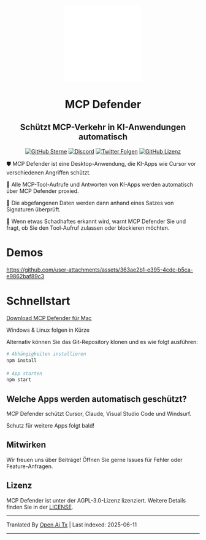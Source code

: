 <p align="center">
  <picture>
    <source media="(prefers-color-scheme: dark)" srcset="https://raw.githubusercontent.com/MCP-Defender/MCP-Defender/main/src/assets/white_knight_icon.png">
    <source media="(prefers-color-scheme: light)" srcset="https://raw.githubusercontent.com/MCP-Defender/MCP-Defender/main/src/assets/black_knight_icon.png">
    <img alt="Zeigt einen schwarzen Ritter im hellen Farbmodus und einen weißen Ritter im dunklen Farbmodus." src="https://raw.githubusercontent.com/MCP-Defender/MCP-Defender/main/src/assets/white_knight_icon.png" width="200" height="200">
  </picture>
</p>

<h1 align="center">MCP Defender</h1>
<h2 align="center">Schützt MCP-Verkehr in KI-Anwendungen automatisch</h2>

<p align="center">
  <a href="https://github.com/MCP-Defender/MCP-Defender"><img src="https://img.shields.io/github/stars/MCP-Defender/MCP-Defender?style=social" alt="GitHub Sterne"></a>
  <a href="https://discord.gg/SETfUs7dbB"><img src="https://img.shields.io/discord/1376849284884074526?color=7289DA&label=Discord&logo=discord&logoColor=white" alt="Discord"></a>
  <a href="https://x.com/mcp_defender"><img src="https://img.shields.io/twitter/follow/mcp_defender?style=social" alt="Twitter Folgen"></a>
  <a href="LICENSE"><img src="https://img.shields.io/github/license/MCP-Defender/MCP-Defender" alt="GitHub Lizenz"></a>
</p>



🛡️  MCP Defender ist eine Desktop-Anwendung, die KI-Apps wie Cursor vor verschiedenen Angriffen schützt.

🚦 Alle MCP-Tool-Aufrufe und Antworten von KI-Apps werden automatisch über MCP Defender proxied.

🔎  Die abgefangenen Daten werden dann anhand eines Satzes von Signaturen überprüft.

🔐  Wenn etwas Schadhaftes erkannt wird, warnt MCP Defender Sie und fragt, ob Sie den Tool-Aufruf zulassen oder blockieren möchten.

# Demos
https://github.com/user-attachments/assets/363ae2b1-e395-4cdc-b5ca-e9862baf89c3



# Schnellstart

[Download MCP Defender für Mac](https://github.com/MCP-Defender/MCP-Defender/releases/latest)

Windows & Linux folgen in Kürze

Alternativ können Sie das Git-Repository klonen und es wie folgt ausführen:

```bash
# Abhängigkeiten installieren
npm install

# App starten
npm start
```

## Welche Apps werden automatisch geschützt?

MCP Defender schützt Cursor, Claude, Visual Studio Code und Windsurf.

Schutz für weitere Apps folgt bald!

## Mitwirken

Wir freuen uns über Beiträge! Öffnen Sie gerne Issues für Fehler oder Feature-Anfragen.

## Lizenz

MCP Defender ist unter der AGPL-3.0-Lizenz lizenziert. Weitere Details finden Sie in der [LICENSE](LICENSE).


---


Tranlated By [Open Ai Tx](https://github.com/OpenAiTx/OpenAiTx) | Last indexed: 2025-06-11


---